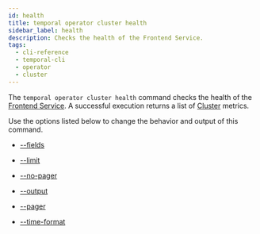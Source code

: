 ```yaml
---
id: health
title: temporal operator cluster health
sidebar_label: health
description: Checks the health of the Frontend Service.
tags:
  - cli-reference
  - temporal-cli
  - operator
  - cluster
---
```


The `temporal operator cluster health` command checks the health of the [Frontend Service](/concepts/what-is-a-frontend-service).
A successful execution returns a list of [Cluster](/concepts/what-is-a-temporal-cluster) metrics.

Use the options listed below to change the behavior and output of this command.

- [--fields](/cli/cmd-options/fields)

- [--limit](/cli/cmd-options/limit)

- [--no-pager](/cli/cmd-options/no-pager)

- [--output](/cli/cmd-options/output)

- [--pager](/cli/cmd-options/pager)

- [--time-format](/cli/cmd-options/time-format)
